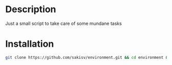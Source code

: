 # Description

Just a small script to take care of some mundane tasks

# Installation

```bash
git clone https://github.com/sakisv/environment.git && cd environment && bash setup.sh
```
